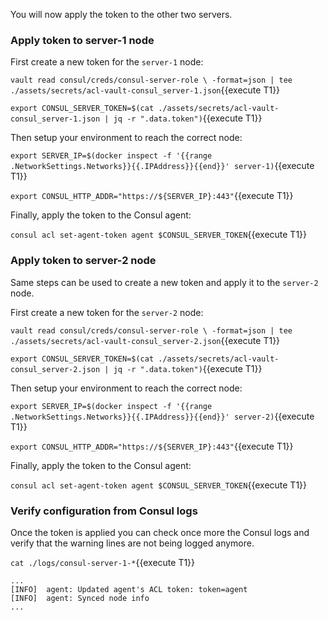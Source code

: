 You will now apply the token to the other two servers.

### Apply token to server-1 node

First create a new token for the `server-1` node:

`vault read consul/creds/consul-server-role \
  -format=json | tee ./assets/secrets/acl-vault-consul_server-1.json`{{execute T1}}

`export CONSUL_SERVER_TOKEN=$(cat ./assets/secrets/acl-vault-consul_server-1.json | jq -r ".data.token")`{{execute T1}}

Then setup your environment to reach the correct node:

`export SERVER_IP=$(docker inspect -f '{{range .NetworkSettings.Networks}}{{.IPAddress}}{{end}}' server-1)`{{execute T1}}

`export CONSUL_HTTP_ADDR="https://${SERVER_IP}:443"`{{execute T1}}

Finally, apply the token to the Consul agent:

`consul acl set-agent-token agent $CONSUL_SERVER_TOKEN`{{execute T1}}

### Apply token to server-2 node

Same steps can be used to create a new token and apply it to the `server-2` node.

First create a new token for the `server-2` node:

`vault read consul/creds/consul-server-role \
  -format=json | tee ./assets/secrets/acl-vault-consul_server-2.json`{{execute T1}}

`export CONSUL_SERVER_TOKEN=$(cat ./assets/secrets/acl-vault-consul_server-2.json | jq -r ".data.token")`{{execute T1}}

Then setup your environment to reach the correct node:

`export SERVER_IP=$(docker inspect -f '{{range .NetworkSettings.Networks}}{{.IPAddress}}{{end}}' server-2)`{{execute T1}}

`export CONSUL_HTTP_ADDR="https://${SERVER_IP}:443"`{{execute T1}}

Finally, apply the token to the Consul agent:

`consul acl set-agent-token agent $CONSUL_SERVER_TOKEN`{{execute T1}}


### Verify configuration from Consul logs

Once the token is applied you can check once more the Consul logs and verify 
that the warning lines are not being logged anymore.

`cat ./logs/consul-server-1-*`{{execute T1}}

```
...
[INFO]  agent: Updated agent's ACL token: token=agent
[INFO]  agent: Synced node info
...
```